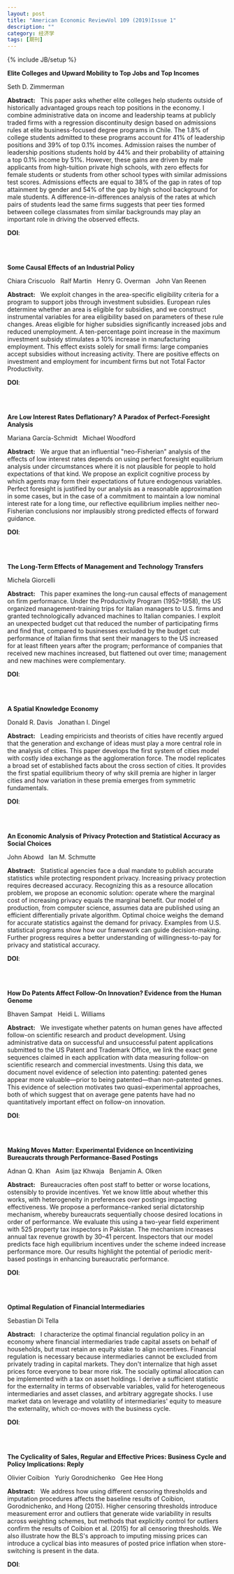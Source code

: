 ```yaml
---
layout: post
title: "American Economic ReviewVol 109 (2019)Issue 1"
description: ""
category: 经济学
tags: [期刊]
---
```

{% include JB/setup %}

<p><strong>Elite Colleges and Upward Mobility to Top Jobs and Top Incomes</strong></p>
<p>Seth D. Zimmerman&nbsp;&nbsp;&nbsp;</p>
<p><strong>Abstract:</strong>&nbsp;&nbsp;&nbsp;This paper asks whether elite colleges help students outside of historically advantaged groups reach top positions in the economy. I combine administrative data on income and leadership teams at publicly traded firms with a regression discontinuity design based on admissions rules at elite business-focused degree programs in Chile. The 1.8% of college students admitted to these programs account for 41% of leadership positions and 39% of top 0.1% incomes. Admission raises the number of leadership positions students hold by 44% and their probability of attaining a top 0.1% income by 51%. However, these gains are driven by male applicants from high-tuition private high schools, with zero effects for female students or students from other school types with similar admissions test scores. Admissions effects are equal to 38% of the gap in rates of top attainment by gender and 54% of the gap by high school background for male students. A difference-in-differences analysis of the rates at which pairs of students lead the same firms suggests that peer ties formed between college classmates from similar backgrounds may play an important role in driving the observed effects.</p>
<p><strong>DOI</strong>:
</p>
</br>
</br>  

<p><strong>Some Causal Effects of an Industrial Policy</strong></p>
<p>Chiara Criscuolo&nbsp;&nbsp;&nbsp;Ralf Martin&nbsp;&nbsp;&nbsp;Henry G. Overman&nbsp;&nbsp;&nbsp;John  Van Reenen&nbsp;&nbsp;&nbsp;</p>
<p><strong>Abstract:</strong>&nbsp;&nbsp;&nbsp;We exploit changes in the area-specific eligibility criteria for a program to support jobs through investment subsidies. European rules determine whether an area is eligible for subsidies, and we construct instrumental variables for area eligibility based on parameters of these rule changes. Areas eligible for higher subsidies significantly increased jobs and reduced unemployment. A ten-percentage point increase in the maximum investment subsidy stimulates a 10% increase in manufacturing employment. This effect exists solely for small firms: large companies accept subsidies without increasing activity. There are positive effects on investment and employment for incumbent firms but not Total Factor Productivity.</p>
<p><strong>DOI</strong>:
</p>
</br></br>  

<p><strong>Are Low Interest Rates Deflationary? A Paradox of Perfect-Foresight Analysis</strong></p>
<p>Mariana García-Schmidt&nbsp;&nbsp;&nbsp;Michael Woodford&nbsp;&nbsp;&nbsp;</p>
<p><strong>Abstract:</strong>&nbsp;&nbsp;&nbsp;We argue that an influential "neo-Fisherian" analysis of the effects of low interest rates depends on using perfect foresight equilibrium analysis under circumstances where it is not plausible for people to hold expectations of that kind. We propose an explicit cognitive process by which agents may form their expectations of future endogenous variables. Perfect foresight is justified by our analysis as a reasonable approximation in some cases, but in the case of a commitment to maintain a low nominal interest rate for a long time, our reflective equilibrium implies neither neo-Fisherian conclusions nor implausibly strong predicted effects of forward guidance.</p>
<p><strong>DOI</strong>:
</p>
</br></br>  

<p><strong>The Long-Term Effects of Management and Technology Transfers</strong></p>
<p>Michela Giorcelli&nbsp;&nbsp;&nbsp;</p>
<p><strong>Abstract:</strong>&nbsp;&nbsp;&nbsp;This paper examines the long-run causal effects of management on firm performance. Under the Productivity Program (1952–1958), the US organized management-training trips for Italian managers to U.S. firms and granted technologically advanced machines to Italian companies. I exploit an unexpected budget cut that reduced the number of participating firms and find that, compared to businesses excluded by the budget cut: performance of Italian firms that sent their managers to the US increased for at least fifteen years after the program; performance of companies that received new machines increased, but flattened out over time; management and new machines were complementary.</p>
<p><strong>DOI</strong>:
</p>
</br></br>  

<p><strong>A Spatial Knowledge Economy</strong></p>
<p>Donald R. Davis&nbsp;&nbsp;&nbsp;Jonathan I. Dingel&nbsp;&nbsp;&nbsp;</p>
<p><strong>Abstract:</strong>&nbsp;&nbsp;&nbsp;Leading empiricists and theorists of cities have recently argued that the generation and exchange of ideas must play a more central role in the analysis of cities. This paper develops the first system of cities model with costly idea exchange as the agglomeration force. The model replicates a broad set of established facts about the cross section of cities. It provides the first spatial equilibrium theory of why skill premia are higher in larger cities and how variation in these premia emerges from symmetric fundamentals.</p>
<p><strong>DOI</strong>:
</p>
</br></br>  

<p><strong>An Economic Analysis of Privacy Protection and Statistical Accuracy as Social Choices</strong></p>
<p>John Abowd&nbsp;&nbsp;&nbsp;Ian M. Schmutte&nbsp;&nbsp;&nbsp;</p>
<p><strong>Abstract:</strong>&nbsp;&nbsp;&nbsp;Statistical agencies face a dual mandate to publish accurate statistics while protecting respondent privacy. Increasing privacy protection requires decreased accuracy. Recognizing this as a resource allocation problem, we propose an economic solution: operate where the marginal cost of increasing privacy equals the marginal benefit. Our model of production, from computer science, assumes data are published using an efficient differentially private algorithm. Optimal choice weighs the demand for accurate statistics against the demand for privacy. Examples from U.S. statistical programs show how our framework can guide decision-making. Further progress requires a better understanding of willingness-to-pay for privacy and statistical accuracy.</p>
<p><strong>DOI</strong>:
</p>
</br></br>  

<p><strong>How Do Patents Affect Follow-On Innovation? Evidence from the Human Genome</strong></p>
<p>Bhaven Sampat&nbsp;&nbsp;&nbsp;Heidi L. Williams&nbsp;&nbsp;&nbsp;</p>
<p><strong>Abstract:</strong>&nbsp;&nbsp;&nbsp;We investigate whether patents on human genes have affected follow-on scientific research and product development. Using administrative data on successful and unsuccessful patent applications submitted to the US Patent and Trademark Office, we link the exact gene sequences claimed in each application with data measuring follow-on scientific research and commercial investments. Using this data, we document novel evidence of selection into patenting: patented genes appear more valuable—prior to being patented—than non-patented genes. This evidence of selection motivates two quasi-experimental approaches, both of which suggest that on average gene patents have had no quantitatively important effect on follow-on innovation.</p>
<p><strong>DOI</strong>:
</p>
</br></br>  

<p><strong>Making Moves Matter: Experimental Evidence on Incentivizing Bureaucrats through Performance-Based Postings</strong></p>
<p>Adnan Q. Khan&nbsp;&nbsp;&nbsp;Asim Ijaz Khwaja&nbsp;&nbsp;&nbsp;Benjamin A. Olken&nbsp;&nbsp;&nbsp;</p>
<p><strong>Abstract:</strong>&nbsp;&nbsp;&nbsp;Bureaucracies often post staff to better or worse locations, ostensibly to provide incentives. Yet we know little about whether this works, with heterogeneity in preferences over postings impacting effectiveness. We propose a performance-ranked serial dictatorship mechanism, whereby bureaucrats sequentially choose desired locations in order of performance. We evaluate this using a two-year field experiment with 525 property tax inspectors in Pakistan. The mechanism increases annual tax revenue growth by 30–41 percent. Inspectors that our model predicts face high equilibrium incentives under the scheme indeed increase performance more. Our results highlight the potential of periodic merit-based postings in enhancing bureaucratic performance.</p>
<p><strong>DOI</strong>:
</p>
</br></br>  

<p><strong>Optimal Regulation of Financial Intermediaries</strong></p>
<p>Sebastian Di Tella&nbsp;&nbsp;&nbsp;</p>
<p><strong>Abstract:</strong>&nbsp;&nbsp;&nbsp;I characterize the optimal financial regulation policy in an economy where financial intermediaries trade capital assets on behalf of households, but must retain an equity stake to align incentives. Financial regulation is necessary because intermediaries cannot be excluded from privately trading in capital markets. They don't internalize that high asset prices force everyone to bear more risk. The socially optimal allocation can be implemented with a tax on asset holdings. I derive a sufficient statistic for the externality in terms of observable variables, valid for heterogeneous intermediaries and asset classes, and arbitrary aggregate shocks. I use market data on leverage and volatility of intermediaries' equity to measure the externality, which co-moves with the business cycle.</p>
<p><strong>DOI</strong>:
</p>
</br></br>  

<p><strong>The Cyclicality of Sales, Regular and Effective Prices: Business Cycle and Policy Implications: Reply</strong></p>
<p>Olivier Coibion&nbsp;&nbsp;&nbsp;Yuriy Gorodnichenko&nbsp;&nbsp;&nbsp;Gee Hee Hong&nbsp;&nbsp;&nbsp;</p>
<p><strong>Abstract:</strong>&nbsp;&nbsp;&nbsp;We address how using different censoring thresholds and imputation procedures affects the baseline results of Coibion, Gorodnichenko, and Hong (2015). Higher censoring thresholds introduce measurement error and outliers that generate wide variability in results across weighting schemes, but methods that explicitly control for outliers confirm the results of Coibion et al. (2015) for all censoring thresholds. We also illustrate how the BLS's approach to imputing missing prices can introduce a cyclical bias into measures of posted price inflation when store-switching is present in the data.</p>
<p><strong>DOI</strong>:
</p>
</br></br>  
